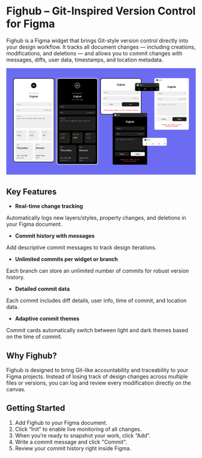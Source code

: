 # Fighub – Git-Inspired Version Control for Figma

Fighub is a Figma widget that brings Git-style version control directly into your design workflow. It tracks all document changes — including creations, modifications, and deletions — and allows you to commit changes with messages, diffs, user data, timestamps, and location metadata.

![Screenshot](fighub-cover.png)

## Key Features

* **Real-time change tracking**

Automatically logs new layers/styles, property changes, and deletions in your Figma document.

* **Commit history with messages**

Add descriptive commit messages to track design iterations.

* **Unlimited commits per widget or branch**

Each branch can store an unlimited number of commits for robust version history.

* **Detailed commit data**

Each commit includes diff details, user info, time of commit, and location data.

* **Adaptive commit themes**

Commit cards automatically switch between light and dark themes based on the time of commit.

## Why Fighub?

Fighub is designed to bring Git-like accountability and traceability to your Figma projects. Instead of losing track of design changes across multiple files or versions, you can log and review every modification directly on the canvas.

## Getting Started
1. Add Fighub to your Figma document.
2. Click “Init” to enable live monitoring of all changes.
3. When you’re ready to snapshot your work, click “Add".
4. Write a commit message and click "Commit".
5. Review your commit history right inside Figma.
